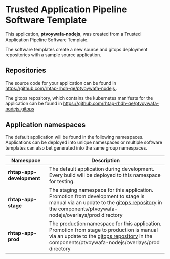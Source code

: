 # Trusted Application Pipeline Software Template

This application, **ptvoywafa-nodejs**, was created from a Trusted Application Pipeline Software Template.

The software templates create a new source and gitops deployment repositories with a sample source application. 

## Repositories

The source code for your application can be found in [https://github.com/rhtap-rhdh-qe/ptvoywafa-nodejs ](https://github.com/rhtap-rhdh-qe/ptvoywafa-nodejs ).
 
The gitops repository, which contains the kubernetes manifests for the application can be found in 
[https://github.com/rhtap-rhdh-qe/ptvoywafa-nodejs-gitops ](https://github.com/rhtap-rhdh-qe/ptvoywafa-nodejs-gitops ) 

## Application namespaces 

The default application will be found in the following namespaces. Applications can be deployed into unique namespaces or multiple software templates can also bet generated into the same group namespaces.  

|  Namespace   |  Description   |  
| -------- | -------- |   
| **rhtap-app-development** | The default application during development. Every build will be deployed to this namespace for testing. | 
| **rhtap-app-stage** | The staging namespace for this application. Promotion from development to stage is manual via an update to the [gitops repository](https://github.com/rhtap-rhdh-qe/ptvoywafa-nodejs-gitops ) in the components/ptvoywafa-nodejs/overlays/prod directory |  
| **rhtap-app-prod** | The production namespace for this application. Promotion from stage to production is manual via an update to the [gitops repository](https://github.com/rhtap-rhdh-qe/ptvoywafa-nodejs-gitops ) in the components/ptvoywafa-nodejs/overlays/prod directory | 